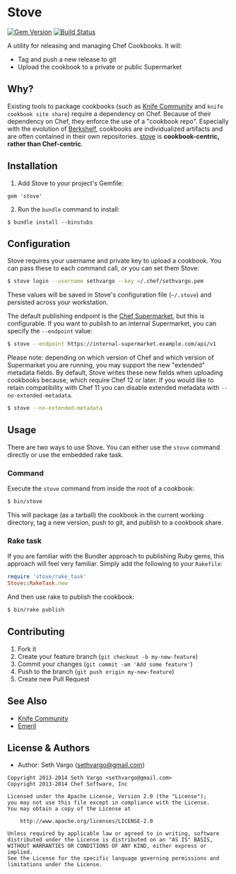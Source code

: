 # Stove

[![Gem Version](http://img.shields.io/gem/v/stove.svg?style=flat-square)][gem] [![Build Status](http://img.shields.io/travis/sethvargo/stove.svg?style=flat-square)][travis]

A utility for releasing and managing Chef Cookbooks. It will:

- Tag and push a new release to git
- Upload the cookbook to a private or public Supermarket

## Why?

Existing tools to package cookbooks (such as [Knife Community](https://github.com/miketheman/knife-community) and `knife cookbook site share`) require a dependency on Chef. Because of their dependency on Chef, they enforce the use of a "cookbook repo". Especially with the evolution of [Berkshelf](https://github.com/RiotGames/berkshelf), cookbooks are individualized artifacts and are often contained in their own repositories. [stove](https://github.com/sethvargo/stove) is **cookbook-centric, rather than Chef-centric**.

## Installation

1. Add Stove to your project's Gemfile:

  ```
  gem 'stove'
  ```

2. Run the `bundle` command to install:

  ```
  $ bundle install --binstubs
  ```

## Configuration

Stove requires your username and private key to upload a cookbook. You can pass these to each command call, or you can set them Stove:

```bash
$ stove login --username sethvargo --key ~/.chef/sethvargo.pem
```

These values will be saved in Stove's configuration file (`~/.stove`) and persisted across your workstation.

The default publishing endpoint is the [Chef Supermarket](https://supermarket.chef.io), but this is configurable. If you want to publish to an internal Supermarket, you can specify the `--endpoint` value:

```bash
$ stove --endpoint https://internal-supermarket.example.com/api/v1
```

Please note: depending on which version of Chef and which version of Supermarket you are running, you may support the new "extended" metadata fields. By default, Stove writes these new fields when uploading cookbooks because, which require Chef 12 or later. If you would like to retain compatibility with Chef 11 you can disable extended metadata with `--no-extended-metadata`.

```bash
$ stove --no-extended-metadata
```

## Usage

There are two ways to use Stove. You can either use the `stove` command directly or use the embedded rake task.

### Command

Execute the `stove` command from inside the root of a cookbook:

```bash
$ bin/stove
```

This will package (as a tarball) the cookbook in the current working directory, tag a new version, push to git, and publish to a cookbook share.

### Rake task

If you are familiar with the Bundler approach to publishing Ruby gems, this approach will feel very familiar. Simply add the following to your `Rakefile`:

```ruby
require 'stove/rake_task'
Stove::RakeTask.new
```

And then use rake to publish the cookbook:

```bash
$ bin/rake publish
```

## Contributing

1. Fork it
2. Create your feature branch (`git checkout -b my-new-feature`)
3. Commit your changes (`git commit -am 'Add some feature'`)
4. Push to the branch (`git push origin my-new-feature`)
5. Create new Pull Request

## See Also

- [Knife Community](https://github.com/miketheman/knife-community)
- [Emeril](https://github.com/fnichol/emeril)

## License & Authors

- Author: Seth Vargo (sethvargo@gmail.com)

```text
Copyright 2013-2014 Seth Vargo <sethvargo@gmail.com>
Copyright 2013-2014 Chef Software, Inc

Licensed under the Apache License, Version 2.0 (the "License");
you may not use this file except in compliance with the License.
You may obtain a copy of the License at

    http://www.apache.org/licenses/LICENSE-2.0

Unless required by applicable law or agreed to in writing, software
distributed under the License is distributed on an "AS IS" BASIS,
WITHOUT WARRANTIES OR CONDITIONS OF ANY KIND, either express or implied.
See the License for the specific language governing permissions and
limitations under the License.
```

[gem]: https://rubygems.org/gems/stove
[travis]: http://travis-ci.org/sethvargo/stove
